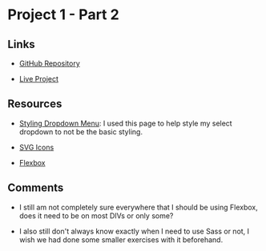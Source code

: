# Project 1 - Part 2

## Links

- [GitHub Repository](https://github.com/hhannakayee/project1_part-2_preston-hanna)

- [Live Project](http://hannapreston.design/MMC6278/project-1_part-2_preston-hanna/)

## Resources

- [Styling Dropdown Menu](https://fabriceleven.com/design/clever-way-to-change-the-drop-down-selector-arrow-icon/): I used this page to help style my select dropdown to not be the basic styling.

- [SVG Icons](https://linearicons.com/free)
- [Flexbox](https://www.w3schools.com/css/css3_flexbox.asp)

## Comments

- I still am not completely sure everywhere that I should be using Flexbox, does it need to be on most DIVs or only some?

- I also still don't always know exactly when I need to use Sass or not, I wish we had done some smaller exercises with it beforehand.
